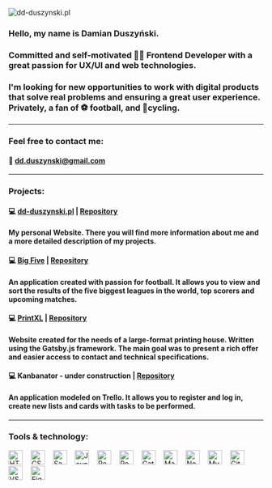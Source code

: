 ![dd-duszynski.pl](http://dd-duszynski.pl/static/media/githubHero.jpg "dd-duszynski.pl")
### Hello, my name is Damian Duszyński.
### Committed and self-motivated 👨‍💻 Frontend Developer with a great passion for UX/UI and web technologies. 
### I'm looking for new opportunities to work with digital products that solve real problems and ensuring a great user experience. Privately, a fan of ⚽ football, and 🚴cycling. 
---
### Feel free to contact me: 
#### 📧 dd.duszynski@gmail.com
---
### Projects:
#### 💻 [dd-duszynski.pl](https://dd-duszynski.pl) | [Repository](https://github.com/dd-duszynski/dd-duszynski.github.io) 
#### My personal Website. There you will find more information about me and a more detailed description of my projects.
#### 💻 [Big Five](https://dd-duszynski.github.io/big-five/) | [Repository](https://github.com/dd-duszynski/big-five) 
#### An application created with passion for football. It allows you to view and sort the results of the five biggest leagues in the world, top scorers and upcoming matches.
#### 💻 [PrintXL](https://printxl.pl/) | [Repository](https://github.com/dd-duszynski/pxlGatsby) 
#### Website created for the needs of a large-format printing house. Written using the Gatsby.js framework. The main goal was to present a rich offer and easier access to contact and technical specifications.
#### 💻 Kanbanator - under construction | [Repository](https://github.com/dd-duszynski/kanbanator)
#### An application modeled on Trello. It allows you to register and log in, create new lists and cards with tasks to be performed.
---
### Tools & technology:
<img alt="HTML" title="HTML" src="https://seekicon.com/free-icon-download/html-5_1.svg" height="28"> &nbsp;&nbsp;
<img alt="CSS" title="CSS" src="https://seekicon.com/free-icon-download/css-3_2.svg" height="28"> &nbsp;&nbsp;
<img alt="Sass" title="Sass" src="https://seekicon.com/free-icon-download/sass_4.svg" height="28"> &nbsp;&nbsp;
<img alt="JavaScript" title="JavaScript" src="https://seekicon.com/free-icon-download/javascript_3.svg" height="28"> &nbsp;&nbsp;
<img alt="React" title="React" src="https://seekicon.com/free-icon-download/reactjs_1.svg" height="28"> &nbsp;&nbsp;
<img alt="Redux" title="Redux" src="https://seekicon.com/free-icon-download/redux_2.svg" height="28"> &nbsp;&nbsp;
<img alt="Gatsby" title="Gatsby" src="https://www.seekicon.com/free-icon-download/gatsbyjs-icon_1.svg" height="28"> &nbsp;&nbsp;
<img alt="Material UI" title="Material UI" src="https://seekicon.com/free-icon-download/material-ui_1.svg" height="28"> &nbsp;&nbsp;
<img alt="Node.js / Express.js" title="Node.js / Express.js" src="https://seekicon.com/free-icon-download/nodejs_2.svg" height="28"> &nbsp;&nbsp;
<img alt="MySQL" title="MySQL" src="https://seekicon.com/free-icon-download/mysql_4.svg" height="28"> &nbsp;&nbsp;
<img alt="Git" title="Git" src="https://seekicon.com/free-icon-download/git_6.svg" height="28"> &nbsp;&nbsp;
<img alt="VSC" title="VSC" src="https://seekicon.com/free-icon-download/visual-studio-code_2.svg" height="28"> &nbsp;&nbsp;
<img alt="Figma" title="Figma" src="https://seekicon.com/free-icon-download/figma_5.svg" height="28"> &nbsp;&nbsp;

